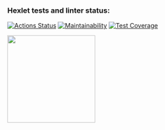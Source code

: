 ### Hexlet tests and linter status:
[![Actions Status](https://github.com/venyxD/python-project-50/workflows/hexlet-check/badge.svg)](https://github.com/venyxD/python-project-50/actions)
[![Maintainability](https://api.codeclimate.com/v1/badges/e72f2ffcdbb2ab78dea7/maintainability)](https://codeclimate.com/github/venyxD/python-project-50/maintainability)
[![Test Coverage](https://api.codeclimate.com/v1/badges/e72f2ffcdbb2ab78dea7/test_coverage)](https://codeclimate.com/github/venyxD/python-project-50/test_coverage)

<a href="https://asciinema.org/a/2WDBOZQzATpAFpJPL9EXtQJGo" target="_blank"><img src="https://asciinema.org/a/2WDBOZQzATpAFpJPL9EXtQJGo.svg"  width="200"/></a>